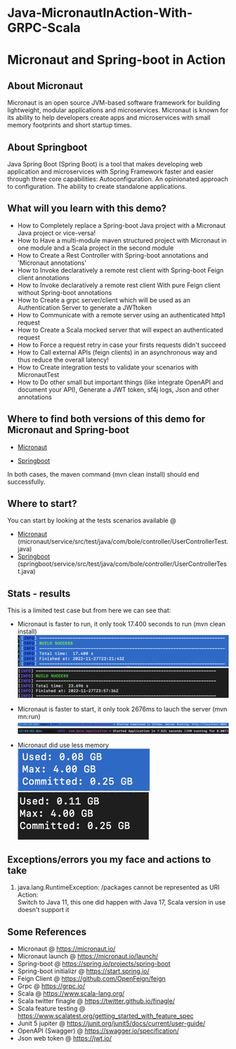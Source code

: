 # Java-MicronautInAction-With-GRPC-Scala

Micronaut and Spring-boot in Action
==============================================

## About Micronaut
Micronaut is an open source JVM-based software framework for building lightweight, modular applications and microservices. Micronaut is known for its ability to help developers create apps and microservices with small memory footprints and short startup times.

## About Springboot
Java Spring Boot (Spring Boot) is a tool that makes developing web application and microservices with Spring Framework faster and easier through three core capabilities: Autoconfiguration. An opinionated approach to configuration. The ability to create standalone applications.

## What will you learn with this demo?

- How to Completely replace a Spring-boot Java project with a Micronaut Java project or vice-versa!
- How to Have a multi-module maven structured project with Micronaut in one module and a Scala project in the second module
- How to Create a Rest Controller with Spring-boot annotations and 'Micronaut annotations'
- How to Invoke declaratively a remote rest client with Spring-boot Feign client annotations 
- How to Invoke declaratively a remote rest client With pure Feign client without Spring-boot annotations
- How to Create a grpc server/client which will be used as an Authentication Server to generate a JWTtoken
- How to Communicate with a remote server using an authenticated http1 request
- How to Create a Scala mocked server that will expect an authenticated request
- How to Force a request retry in case your firsts requests didn't succeed
- How to Call external APIs (feign clients) in an asynchronous way and thus reduce the overall latency!
- How to Create integration tests to validate your scenarios with MicronautTest
- How to Do other small but important things (like integrate OpenAPI and document your API), Generate a JWT token, sf4j logs, Json and other annotations


## Where to find both versions of this demo for Micronaut and Spring-boot

- [Micronaut](micronaut/)

- [Springboot](springboot/)

In both cases, the maven command (mvn clean install) should end successfully.

## Where to start?
You can start by looking at the tests scenarios available @ 
- [Micronaut](micronaut/service/src/test/java/com/bole/controller/UserControllerTest.java) (micronaut/service/src/test/java/com/bole/controller/UserControllerTest.java)
- [Springboot](springboot/service/src/test/java/com/bole/controller/UserControllerTest.java) (springboot/service/src/test/java/com/bole/controller/UserControllerTest.java)

## Stats - results
This is a limited test case but from here we can see that:
- Micronaut is faster to run, it only took 17.400 seconds to run (mvn clean install)</br>
![My image](sshots/micronaut.png) </br>
![My image](sshots/springboot.png)

- Micronaut is faster to start, it only took 2676ms to lauch the server (mvn mn:run)</br>
![My image](sshots/micronautStartup.png) </br>
![My image](sshots/springbootStartup.png)

- Micronaut did use less memory</br>
![My image](sshots/micronautMem.png) </br>
![My image](sshots/springbootMem.png)

## Exceptions/errors you my face and actions to take
1. java.lang.RuntimeException: /packages cannot be represented as URI </br>
  Action:<br>
  Switch to Java 11, this one did happen with Java 17, Scala version in use doesn't support it


## Some References

- Micronaut @ https://micronaut.io/
- Micronaut launch @ https://micronaut.io/launch/
- Spring-boot @ https://spring.io/projects/spring-boot
- Spring-boot initializr @ https://start.spring.io/
- Feign Client @ https://github.com/OpenFeign/feign
- Grpc @ https://grpc.io/
- Scala @ https://www.scala-lang.org/
- Scala twitter finagle @ https://twitter.github.io/finagle/
- Scala feature testing @ https://www.scalatest.org/getting_started_with_feature_spec
- Junit 5 jupiter @ https://junit.org/junit5/docs/current/user-guide/
- OpenAPI (Swagger) @ https://swagger.io/specification/
- Json web token @ https://jwt.io/
